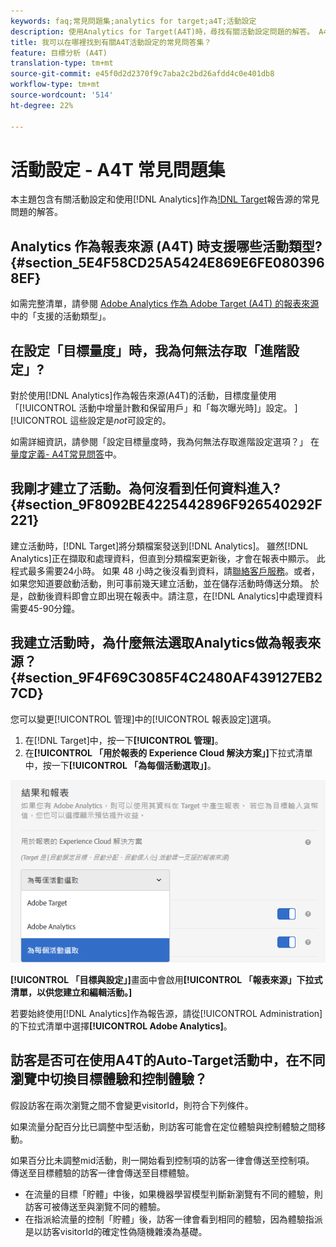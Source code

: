 ```yaml
---
keywords: faq;常見問題集;analytics for target;a4T;活動設定
description: 使用Analytics for Target(A4T)時，尋找有關活動設定問題的解答。 A4T可讓您使用Analytics報表來處理Target活動。
title: 我可以在哪裡找到有關A4T活動設定的常見問答集？
feature: 目標分析 (A4T)
translation-type: tm+mt
source-git-commit: e45f0d2d2370f9c7aba2c2bd26afdd4c0e401db8
workflow-type: tm+mt
source-wordcount: '514'
ht-degree: 22%

---
```



# 活動設定 - A4T 常見問題集

本主題包含有關活動設定和使用[!DNL Analytics]作為[!DNL Target](A4T)報告源的常見問題的解答。

## Analytics 作為報表來源 (A4T) 時支援哪些活動類型?{#section_5E4F58CD25A5424E869E6FE0803968EF}

如需完整清單，請參閱 [Adobe Analytics 作為 Adobe Target (A4T) 的報表來源](/help/c-integrating-target-with-mac/a4t/a4t.md#concept_7540C8C04259434AB6EE33B09F47A1DE)中的「支援的活動類型」。

## 在設定「目標量度」時，我為何無法存取「進階設定」?

對於使用[!DNL Analytics]作為報告來源(A4T)的活動，目標度量使用「[!UICONTROL 活動中增量計數和保留用戶」和「每次曝光時]」設定。 ][!UICONTROL 這些設定是&#x200B;*not*&#x200B;可設定的。

如需詳細資訊，請參閱「設定目標量度時，我為何無法存取進階設定選項？」 在[量度定義- A4T常見問答](/help/c-integrating-target-with-mac/a4t/r-a4t-faq/a4t-faq-metric-definition.md)中。

## 我剛才建立了活動。為何沒看到任何資料進入?  {#section_9F8092BE4225442896F926540292F221}

建立活動時，[!DNL Target]將分類檔案發送到[!DNL Analytics]。 雖然[!DNL Analytics]正在擷取和處理資料，但直到分類檔案更新後，才會在報表中顯示。 此程式最多需要24小時。 如果 48 小時之後沒看到資料，請[聯絡客戶服務](/help/cmp-resources-and-contact-information.md#reference_ACA3391A00EF467B87930A450050077C)。或者，如果您知道要啟動活動，則可事前幾天建立活動，並在儲存活動時傳送分類。 於是，啟動後資料即會立即出現在報表中。請注意，在[!DNL Analytics]中處理資料需要45-90分鐘。

## 我建立活動時，為什麼無法選取Analytics做為報表來源？{#section_9F4F69C3085F4C2480AF439127EB27CD}

您可以變更[!UICONTROL 管理]中的[!UICONTROL 報表設定]選項。

1. 在[!DNL Target]中，按一下&#x200B;**[!UICONTROL 管理]**。
1. 在&#x200B;**[!UICONTROL 「用於報表的 Experience Cloud 解決方案」]**&#x200B;下拉式清單中，按一下&#x200B;**[!UICONTROL 「為每個活動選取」]**。

![](assets/select-per-activity.png)

**[!UICONTROL 「目標與設定」]**&#x200B;畫面中會啟用&#x200B;**[!UICONTROL 「報表來源」下拉式清單，以供您建立和編輯活動。]**

若要始終使用[!DNL Analytics]作為報告源，請從[!UICONTROL Administration]的下拉式清單中選擇&#x200B;**[!UICONTROL Adobe Analytics]**。

## 訪客是否可在使用A4T的Auto-Target活動中，在不同瀏覽中切換目標體驗和控制體驗？

假設訪客在兩次瀏覽之間不會變更visitorId，則符合下列條件。

如果流量分配百分比已調整中型活動，則訪客可能會在定位體驗與控制體驗之間移動。

如果百分比未調整mid活動，則一開始看到控制項的訪客一律會傳送至控制項。 傳送至目標體驗的訪客一律會傳送至目標體驗。

* 在流量的目標「貯體」中後，如果機器學習模型判斷新瀏覽有不同的體驗，則訪客可被傳送至與瀏覽不同的體驗。
* 在指派給流量的控制「貯體」後，訪客一律會看到相同的體驗，因為體驗指派是以訪客visitorId的確定性偽隨機雜湊為基礎。
